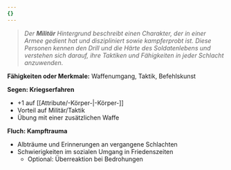 ```yaml
---
{}
---
```

>_Der **Militär** Hintergrund beschreibt einen Charakter, der in einer Armee gedient hat und diszipliniert sowie kampferprobt ist. Diese Personen kennen den Drill und die Härte des Soldatenlebens und verstehen sich darauf, ihre Taktiken und Fähigkeiten in jeder Schlacht anzuwenden._  
  
**Fähigkeiten oder Merkmale:** Waffenumgang, Taktik, Befehlskunst  
  
**Segen: Kriegserfahren**  
  
- +1 auf [[Attribute/-Körper-|-Körper-]]  
- Vorteil auf Militär/Taktik  
- Übung mit einer zusätzlichen Waffe  
  
**Fluch: Kampftrauma**  
  
- Albträume und Erinnerungen an vergangene Schlachten  
- Schwierigkeiten im sozialen Umgang in Friedenszeiten  
    - Optional: Überreaktion bei Bedrohungen